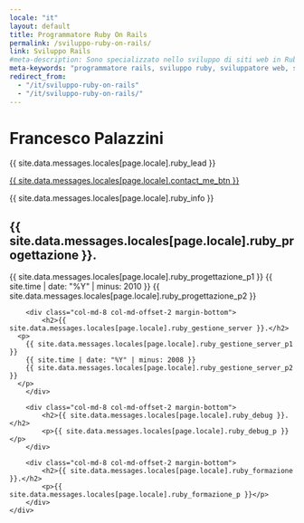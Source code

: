 ```yaml
---
locale: "it"
layout: default
title: Programmatore Ruby On Rails
permalink: /sviluppo-ruby-on-rails/
link: Sviluppo Rails
#meta-description: Sono specializzato nello sviluppo di siti web in Ruby on Rails
meta-keywords: "programmatore rails, sviluppo ruby, sviluppatore web, sviluppo web, ruby, ruby on rails, ror, html5, css3, sass, javascript"
redirect_from: 
  - "/it/sviluppo-ruby-on-rails"
  - "/it/sviluppo-ruby-on-rails/"
---
```


<main class="jumbotron" id="intro">
  <div class="container text-center">
	    <h1>Francesco Palazzini</h1>
	    <p class="lead">{{ site.data.messages.locales[page.locale].ruby_lead }}</p>
	    <div class="btn-group">
	    	<a class="btn btn-success btn-lg" href="#contact">{{ site.data.messages.locales[page.locale].contact_me_btn }}</a>
	    	<a class="btn btn-primary btn-lg" href="//linkedin.com/in/palazzinifrancesco" target="_blank">
	    		<i class="fa fa-linkedin"></i>
	    	</a>
	    </div>
  </div>
</main>

<div class="gray-space">
  <div class="container big-font">
    <div class="padding-20 text-left col-md-8 col-md-offset-2">
      <p>{{ site.data.messages.locales[page.locale].ruby_info }}</p>
    </div>
  </div>
</div>

<div class="container big-font">
	<div class="row space">
		<div class="col-md-8 col-md-offset-2 margin-bottom">
        <h2>{{ site.data.messages.locales[page.locale].ruby_progettazione }}.</h2>
        <p>
          {{ site.data.messages.locales[page.locale].ruby_progettazione_p1 }}
          {{ site.time | date: "%Y" | minus: 2010 }}
          {{ site.data.messages.locales[page.locale].ruby_progettazione_p2 }}
        </p>
		</div>

		<div class="col-md-8 col-md-offset-2 margin-bottom">
			<h2>{{ site.data.messages.locales[page.locale].ruby_gestione_server }}.</h2>
      <p>
        {{ site.data.messages.locales[page.locale].ruby_gestione_server_p1 }}
        {{ site.time | date: "%Y" | minus: 2008 }}
        {{ site.data.messages.locales[page.locale].ruby_gestione_server_p2 }}
      </p>
		</div>

		<div class="col-md-8 col-md-offset-2 margin-bottom">
		    <h2>{{ site.data.messages.locales[page.locale].ruby_debug }}.</h2>
		    <p>{{ site.data.messages.locales[page.locale].ruby_debug_p }}</p>
		</div>

		<div class="col-md-8 col-md-offset-2 margin-bottom">
			<h2>{{ site.data.messages.locales[page.locale].ruby_formazione }}.</h2>
			<p>{{ site.data.messages.locales[page.locale].ruby_formazione_p }}</p>
		</div>
	</div>
</div>

<br />
